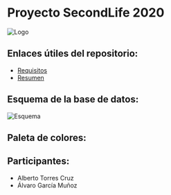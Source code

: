 # Proyecto SecondLife 2020

![Logo](..docs/Logotipo/Logo.png )

## Enlaces útiles del repositorio:
- [Requisitos](../proyectoMVVMbackend/docs/requisitos.md)
- [Resumen](../proyectoMVVMbackend/docs/resumen.md)
  
## Esquema de la base de datos:

![Esquema](..docs/Esquema&#32;DB/baseDatosEsquema.png)


## Paleta de colores:


## Participantes:
- Alberto Torres Cruz
- Álvaro García Muñoz 
